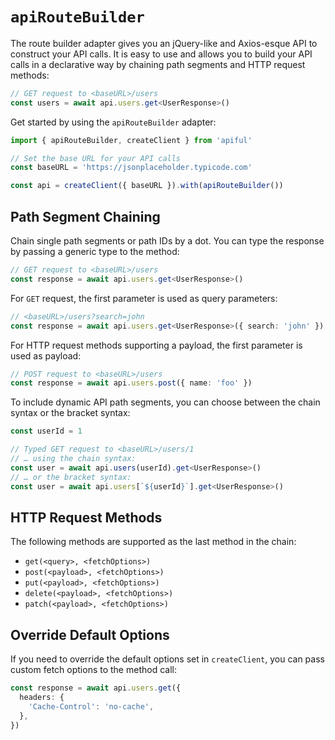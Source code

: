 # `apiRouteBuilder`

The route builder adapter gives you an jQuery-like and Axios-esque API to construct your API calls. It is easy to use and allows you to build your API calls in a declarative way by chaining path segments and HTTP request methods:

```ts
// GET request to <baseURL>/users
const users = await api.users.get<UserResponse>()
```

Get started by using the `apiRouteBuilder` adapter:

```ts
import { apiRouteBuilder, createClient } from 'apiful'

// Set the base URL for your API calls
const baseURL = 'https://jsonplaceholder.typicode.com'

const api = createClient({ baseURL }).with(apiRouteBuilder())
```

## Path Segment Chaining

Chain single path segments or path IDs by a dot. You can type the response by passing a generic type to the method:

```ts
// GET request to <baseURL>/users
const response = await api.users.get<UserResponse>()
```

For `GET` request, the first parameter is used as query parameters:

```ts
// <baseURL>/users?search=john
const response = await api.users.get<UserResponse>({ search: 'john' })
```

For HTTP request methods supporting a payload, the first parameter is used as payload:

```ts
// POST request to <baseURL>/users
const response = await api.users.post({ name: 'foo' })
```

To include dynamic API path segments, you can choose between the chain syntax or the bracket syntax:

```ts
const userId = 1

// Typed GET request to <baseURL>/users/1
// … using the chain syntax:
const user = await api.users(userId).get<UserResponse>()
// … or the bracket syntax:
const user = await api.users[`${userId}`].get<UserResponse>()
```

## HTTP Request Methods

The following methods are supported as the last method in the chain:

- `get(<query>, <fetchOptions>)`
- `post(<payload>, <fetchOptions>)`
- `put(<payload>, <fetchOptions>)`
- `delete(<payload>, <fetchOptions>)`
- `patch(<payload>, <fetchOptions>)`

## Override Default Options

If you need to override the default options set in `createClient`, you can pass custom fetch options to the method call:

```ts
const response = await api.users.get({
  headers: {
    'Cache-Control': 'no-cache',
  },
})
```
